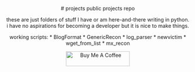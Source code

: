 <p align=center>
# projects
public projects repo
  </p>
  <p align=center>
these are just folders of stuff I have or am here-and-there writing in python.  
i have no aspirations for becoming a developer but it is nice to make things. 
  </p>
<p align=center>
working scripts: 
* BlogFormat  
* GenericRecon  
* log_parser  
* newvictim  
* wget_from_list  
* mx_recon
  </p>
<p align=center>
<a href="https://www.buymeacoffee.com/cpardue0" target="_blank"><img src="https://cdn.buymeacoffee.com/buttons/default-orange.png" alt="Buy Me A Coffee" height="41" width="174"></a>
</p>
